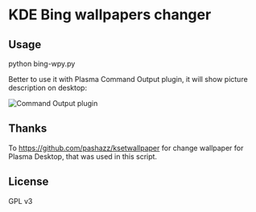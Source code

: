 # KDE Bing wallpapers changer
## Usage
python bing-wpy.py

Better to use it with Plasma Command Output plugin, it will show picture description on desktop:

![Command Output plugin](https://i.imgur.com/hNvkOCL.png)

## Thanks
To https://github.com/pashazz/ksetwallpaper for change wallpaper for Plasma Desktop, that was used in this script.

## License
GPL v3
